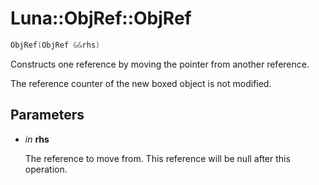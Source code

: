 # Luna::ObjRef::ObjRef

```c++
ObjRef(ObjRef &&rhs)
```

Constructs one reference by moving the pointer from another reference. 

The reference counter of the new boxed object is not modified. 

## Parameters
* *in* **rhs**

    The reference to move from. This reference will be null after this operation. 

